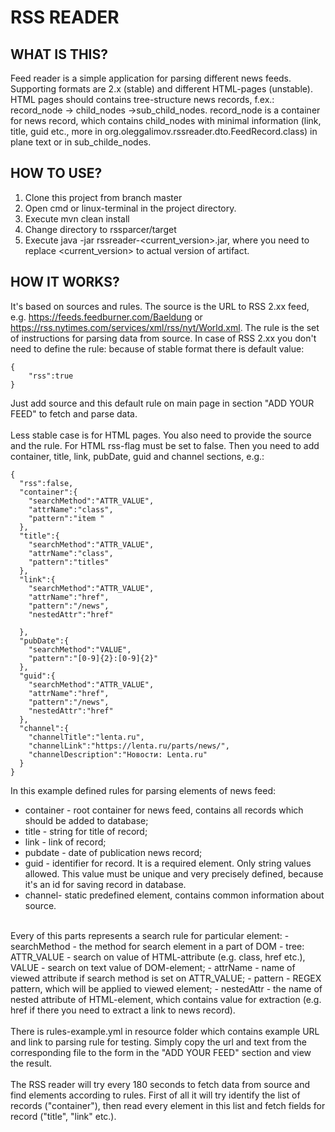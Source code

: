 # RSS READER
## WHAT IS THIS? 
Feed reader is a simple application for parsing different news feeds. Supporting formats are 2.x (stable) and different HTML-pages (unstable). HTML pages should contains tree-structure news records, f.ex.: record_node -> child_nodes ->sub_child_nodes. record_node is a container for news record, which contains child_nodes with minimal information  (link, title, guid  etc., more in org.oleggalimov.rssreader.dto.FeedRecord.class) in plane text or in sub_childe_nodes. 
## HOW TO USE?
1. Clone this project from branch master
2. Open cmd or linux-terminal in the  project directory.
3. Execute mvn clean install
4. Change directory to rssparcer/target
5. Execute java -jar rssreader-<current_version>.jar, where you need to replace <current_version> to actual version of artifact.
## HOW IT WORKS?
It's based on sources and rules. The source is the URL to RSS 2.xx feed, e.g. https://feeds.feedburner.com/Baeldung 
or https://rss.nytimes.com/services/xml/rss/nyt/World.xml. The rule is the set of instructions for parsing data from source. 
In case of RSS 2.xx you don't need to define the rule: because of stable format there is default value:
``` 
{
    "rss":true
}
```

 Just add source and this default rule  on main page in section "ADD YOUR FEED" to fetch and parse data. 
  <br>
  <br>
  Less stable case is for HTML pages. You also need to provide the source and the rule. For HTML rss-flag must be set to false. Then you need to add container, title, link, pubDate, guid and channel sections, e.g.:
```
{
  "rss":false,
  "container":{
    "searchMethod":"ATTR_VALUE",
    "attrName":"class",
    "pattern":"item "
  },
  "title":{
    "searchMethod":"ATTR_VALUE",
    "attrName":"class",
    "pattern":"titles"
  },
  "link":{
    "searchMethod":"ATTR_VALUE",
    "attrName":"href",
    "pattern":"/news",
    "nestedAttr":"href"

  },
  "pubDate":{
    "searchMethod":"VALUE",
    "pattern":"[0-9]{2}:[0-9]{2}"
  },
  "guid":{
    "searchMethod":"ATTR_VALUE",
    "attrName":"href",
    "pattern":"/news",
    "nestedAttr":"href"
  },
  "channel":{
    "channelTitle":"lenta.ru",
    "channelLink":"https://lenta.ru/parts/news/",
    "channelDescription":"Новости: Lenta.ru"
  }
}
```
In this example defined rules for parsing elements of news feed:
- container - root container for news feed, contains all records which should be added to database;
- title - string for title of record;
- link - link of record;
- pubdate - date of publication news record;
- guid - identifier for record. It is a required element. Only string values allowed. This value must be unique and very precisely defined, because it's an id for saving record in database. 
- channel- static predefined element, contains common information about source.
<br>
Every of this parts represents a search rule for particular element: - searchMethod - the method for search element in a part of DOM - tree: ATTR_VALUE - search on value of HTML-attribute (e.g. class, href etc.),  VALUE - search on text value of DOM-element;
- attrName - name of viewed attribute if search method is set on ATTR_VALUE;
- pattern - REGEX pattern, which will be applied to viewed element;
- nestedAttr - the name of nested attribute of HTML-element, which contains value for extraction (e.g. href if there you need to extract a link to news record).
<br>
<br>
There is rules-example.yml in resource folder which contains example URL and link to parsing rule for testing. Simply copy the url and text from the corresponding file to the form in the "ADD YOUR FEED" section and view the result.  
<br>
<br>
The RSS reader will try every 180 seconds to fetch data from source and find elements according to rules. First of all it will try identify the list of records ("container"), then read every element in this list and fetch fields for record ("title", "link" etc.). 